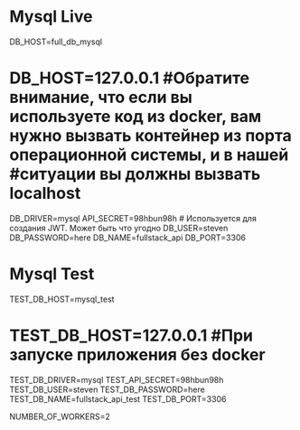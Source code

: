 # Mysql Live
DB_HOST=full_db_mysql
# DB_HOST=127.0.0.1                           #Обратите внимание, что если вы используете код из docker, вам нужно вызвать контейнер из порта операционной системы, и в нашей #ситуации вы должны вызвать localhost
DB_DRIVER=mysql
API_SECRET=98hbun98h                          # Используется для создания JWT. Может быть что угодно
DB_USER=steven
DB_PASSWORD=here
DB_NAME=fullstack_api
DB_PORT=3306
# Mysql Test
TEST_DB_HOST=mysql_test                       
# TEST_DB_HOST=127.0.0.1                       #При запуске приложения без docker
TEST_DB_DRIVER=mysql
TEST_API_SECRET=98hbun98h
TEST_DB_USER=steven
TEST_DB_PASSWORD=here
TEST_DB_NAME=fullstack_api_test
TEST_DB_PORT=3306

NUMBER_OF_WORKERS=2
